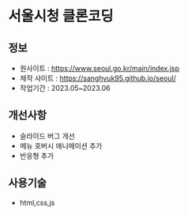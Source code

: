 # 서울시청 클론코딩
## 정보
 - 원사이트 : https://www.seoul.go.kr/main/index.jsp
 - 제작 사이트 : https://sanghyuk95.github.io/seoul/
 - 작업기간 : 2023.05~2023.06
## 개선사항
 - 슬라이드 버그 개선
 - 메뉴 호버시 애니메이션 추가
 - 반응형 추가
## 사용기술
 - html,css,js